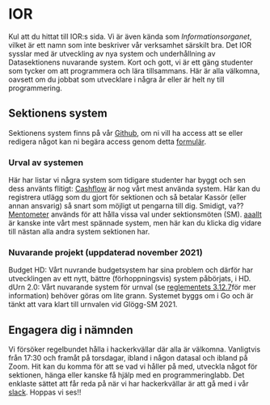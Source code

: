# IOR

Kul att du hittat till IOR:s sida. Vi är även kända som _Informationsorganet_, vilket är ett namn som inte beskriver vår verksamhet särskilt bra. Det IOR sysslar med är utveckling av nya system och underhållning av Datasektionens nuvarande system. Kort och gott, vi är ett gäng studenter som tycker om att programmera och lära tillsammans. Här är alla välkomna, oavsett om du jobbat som utvecklare i några år eller är helt ny till programmering.

## Sektionens system

Sektionens system finns på vår [Github](https://dsekt.se/github-link-website), om ni vill ha access att se eller redigera något kan ni begära access genom detta [formulär](https://dsekt.se/github-access).

### Urval av systemen

Här har listar vi några system som tidigare studenter har byggt och sen dess använts flitigt:
[Cashflow](https://cashflow.datasektionen.se) är nog vårt mest använda system. Här kan du registrera utlägg som du gjort för sektionen och så betalar Kassör (eller annan ansvarig) så snart som möjligt ut pengarna till dig. Smidigt, va??
[Mentometer](https://mentometer.datasektionen.se) används för att hålla vissa val under sektionsmöten (SM).
[aaallt](https://aaallt.datasektionen.se/) är kanske inte vårt mest spännade system, men här kan du klicka dig vidare till nästan alla andra system sektionen har.

### Nuvarande projekt (uppdaterad november 2021)

Budget HD: Vårt nuvrande budgetsystem har sina problem och därför har utvecklingen av ett nytt, bättre (förhoppningsvis) system påbörjats, i HD.
dUrn 2.0: Vårt nuvarande system för urnval (se [reglementets 3.12.7](https://styrdokument.datasektionen.se/reglemente#3-12-6-sekretess)för mer information) behöver göras om lite grann. Systemet byggs om i Go och är tänkt att vara klart till urnvalen vid Glögg-SM 2021.

## Engagera dig i nämnden

Vi försöker regelbundet hålla i hackerkvällar där alla är välkomna. Vanligtvis från 17:30 och framåt på torsdagar, ibland i någon datasal och ibland på Zoom. Hit kan du komma för att se vad vi håller på med, utveckla något för sektionen, hänga eller kanske få hjälp med en programmeringlabb. Det enklaste sättet att får reda på när vi har hackerkvällar är att gå med i vår [slack](https://ior.slack.se). Hoppas vi ses!!
